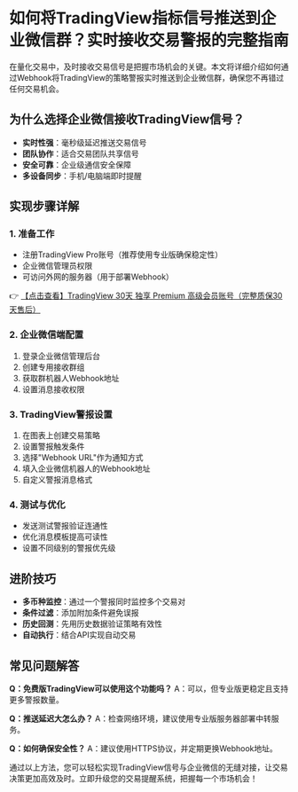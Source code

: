 # 如何将TradingView指标信号推送到企业微信群？实时接收交易警报的完整指南

在量化交易中，及时接收交易信号是把握市场机会的关键。本文将详细介绍如何通过Webhook将TradingView的策略警报实时推送到企业微信群，确保您不再错过任何交易机会。

## 为什么选择企业微信接收TradingView信号？

- **实时性强**：毫秒级延迟推送交易信号
- **团队协作**：适合交易团队共享信号
- **安全可靠**：企业级通信安全保障
- **多设备同步**：手机/电脑端即时提醒

## 实现步骤详解

### 1. 准备工作
- 注册TradingView Pro账号（推荐使用专业版确保稳定性）
- 企业微信管理员权限
- 可访问外网的服务器（用于部署Webhook）

👉 [【点击查看】TradingView 30天 独享 Premium 高级会员账号（完整质保30天售后）](https://bit.ly/TradingView-Pro)

### 2. 企业微信端配置
1. 登录企业微信管理后台
2. 创建专用接收群组
3. 获取群机器人Webhook地址
4. 设置消息接收权限

### 3. TradingView警报设置
1. 在图表上创建交易策略
2. 设置警报触发条件
3. 选择"Webhook URL"作为通知方式
4. 填入企业微信机器人的Webhook地址
5. 自定义警报消息格式

### 4. 测试与优化
- 发送测试警报验证连通性
- 优化消息模板提高可读性
- 设置不同级别的警报优先级

## 进阶技巧

- **多币种监控**：通过一个警报同时监控多个交易对
- **条件过滤**：添加附加条件避免误报
- **历史回测**：先用历史数据验证策略有效性
- **自动执行**：结合API实现自动交易

## 常见问题解答

**Q：免费版TradingView可以使用这个功能吗？**
A：可以，但专业版更稳定且支持更多警报数量。

**Q：推送延迟大怎么办？**
A：检查网络环境，建议使用专业版服务器部署中转服务。

**Q：如何确保安全性？**
A：建议使用HTTPS协议，并定期更换Webhook地址。

通过以上方法，您可以轻松实现TradingView信号与企业微信的无缝对接，让交易决策更加高效及时。立即升级您的交易提醒系统，把握每一个市场机会！